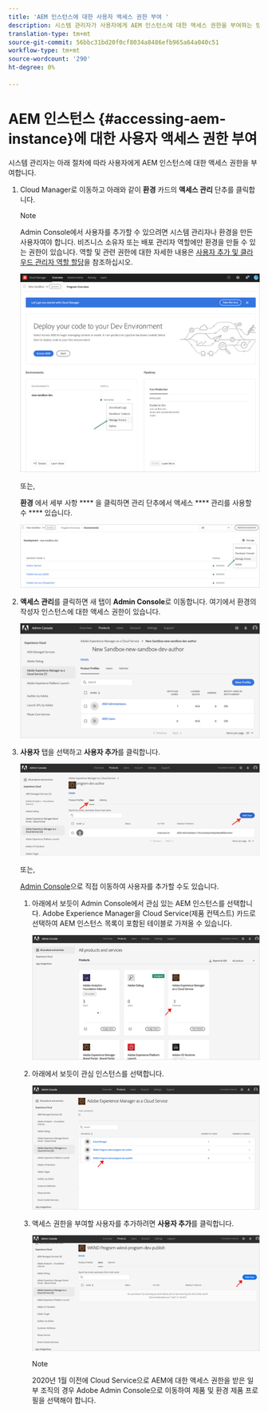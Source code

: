 ```yaml
---
title: 'AEM 인스턴스에 대한 사용자 액세스 권한 부여 '
description: 시스템 관리자가 사용자에게 AEM 인스턴스에 대한 액세스 권한을 부여하는 방법에 대해 알려면 이 페이지를 따르십시오
translation-type: tm+mt
source-git-commit: 56bbc31bd20f0cf8034a8486efb965a64a040c51
workflow-type: tm+mt
source-wordcount: '290'
ht-degree: 0%

---
```



# AEM 인스턴스 {#accessing-aem-instance}에 대한 사용자 액세스 권한 부여

시스템 관리자는 아래 절차에 따라 사용자에게 AEM 인스턴스에 대한 액세스 권한을 부여합니다.

1. Cloud Manager로 이동하고 아래와 같이 **환경** 카드의 **액세스 관리** 단추를 클릭합니다.

   >[!NOTE]
   >Admin Console에서 사용자를 추가할 수 있으려면 시스템 관리자나 환경을 만든 사용자여야 합니다. 비즈니스 소유자 또는 배포 관리자 역할에만 환경을 만들 수 있는 권한이 있습니다. 역할 및 관련 권한에 대한 자세한 내용은 [사용자 추가 및 클라우드 관리자 역할 할당](/help/onboarding/what-is-required/add-users-assign-cm-roles.md)을 참조하십시오.

   ![](/help/onboarding/getting-access-to-aem-in-cloud/assets/sys-admin6.png)

   또는,

   **환경** 에서 세부 사항 **** 을 클릭하면 관리 단추에서 액세스  **** 관리를 사용할 수  **** 있습니다.

   ![](/help/onboarding/getting-access-to-aem-in-cloud/assets/sys-admin4.png)


1. **액세스 관리**&#x200B;를 클릭하면 새 탭이 **Admin Console**&#x200B;로 이동합니다. 여기에서 환경의 작성자 인스턴스에 대한 액세스 권한이 있습니다.

   ![](/help/onboarding/getting-access-to-aem-in-cloud/assets/sys-admin-2.png)

1. **사용자** 탭을 선택하고 **사용자 추가**&#x200B;를 클릭합니다.

   ![](/help/onboarding/what-is-required/assets/admin-console-5.png)



   또는,

   [Admin Console](https://adminconsole.adobe.com)으로 직접 이동하여 사용자를 추가할 수도 있습니다.

   1. 아래에서 보듯이 Admin Console에서 관심 있는 AEM 인스턴스를 선택합니다. Adobe Experience Manager을 Cloud Service(제품 컨텍스트) 카드로 선택하여 AEM 인스턴스 목록이 포함된 테이블로 가져올 수 있습니다.

      ![](/help/onboarding/what-is-required/assets/admin-console-6.png)

   1. 아래에서 보듯이 관심 인스턴스를 선택합니다.

      ![](/help/onboarding/what-is-required/assets/admin-console-7.png)


   1. 액세스 권한을 부여할 사용자를 추가하려면 **사용자 추가**&#x200B;를 클릭합니다.

      ![](/help/onboarding/what-is-required/assets/admin-console-8.png)

      >[!NOTE]
      >2020년 1월 이전에 Cloud Service으로 AEM에 대한 액세스 권한을 받은 일부 조직의 경우 Adobe Admin Console으로 이동하여 제품 및 환경 제품 프로필을 선택해야 합니다.

